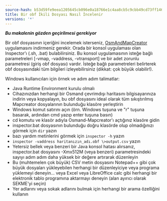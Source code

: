 ```yaml
---
source-hash: b53d59fe9eea1205645cb096e0a18766e1c4aa8cb5c9cbb49cd73ff14655af86
title: Bir obf İkili Dosyası Nasıl İncelenir
versions: '*'
---
```


**_Bu makalenin gözden geçirilmesi gerekiyor_**

Bir obf dosyasının içeriğini incelemek isterseniz, [OsmAndMapCreator](https://download.osmand.net/latest-night-build/OsmAndMapCreator-main.zip) uygulamasını indirmeniz gerekir. Orada bir konsol uygulaması olan Inspector'ı (.sh, .bat) bulabilirsiniz. Bu konsol uygulamasının isteğe bağlı parametreleri [-vmap, -vaddress, -vtransport] ve bir adet zorunlu parametresi (giriş obf dosyası) vardır. İsteğe bağlı parametreleri belirterek obf dosyasındaki tüm bilgileri izleyebilirsiniz (dikkat: çok büyük olabilir!).

Windows kullanıcıları için örnek ve adım adım talimatlar:
- Java Runtime Environment kurulu olmalı
- Cihazınızdan herhangi bir Osmand çevrimdışı haritasını bilgisayarınıza indirin veya kopyalayın, bu obf dosyasını ideal olarak tüm sıkıştırılmış Mapcreator dosyalarının bulunduğu klasöre yerleştirin
- Windows komut satırını açın (örn. Windows tuşuna ve "r" tuşuna basarak, ardından cmd yazıp enter tuşuna basın)
- cd komutu ve klasör adıyla Osmand-Mapcreator'ı açtığınız klasöre gidin
- inspector.bat dosyasının bulunduğu doğru klasörde olup olmadığınızı görmek için `dir` yazın
- bazı yardım metinlerini görmek için `inspector -h` yazın
- `inspector -vaddress haritanızın_adı.obf \>output.csv` yazın
- Yetersiz bellek veya benzeri bir Java konsol hatası alırsanız, inspector.bat dosyasını -Xmx512M (veya benzeri) parametresindeki sayıyı adım adım daha yüksek bir değere artırarak düzenleyin
- Bu (muhtemelen çok büyük) CSV metin dosyasını Notepad++ gibi çok büyük dosyaları yükleyebilen herhangi bir düzenleyiciye veya programa yüklemeyi deneyin... veya Excel veya LibreOffice calc gibi herhangi bir elektronik tablo programına aktarmayı deneyin (alan ayırıcı olarak SEKME'yi seçin)
- Yer adlarını veya sokak adlarını bulmak için herhangi bir arama özelliğini kullanın